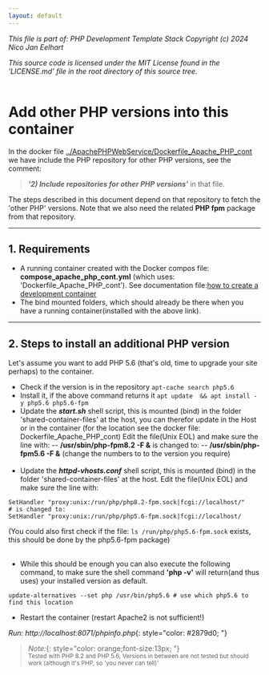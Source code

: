 ```yaml
---
layout: default
--- 
```


_This file is part of: PHP Development Template Stack_
_Copyright (c) 2024 Nico Jan Eelhart_

_This source code is licensed under the MIT License found in the  'LICENSE.md' file in the root directory of this source tree._
<br><br>

# Add other PHP versions into this container
In the docker file [../ApachePHPWebService/Dockerfile_Apache_PHP_cont](../ApachePHPWebService/Dockerfile_Apache_PHP_cont) we have include the PHP repository for other PHP versions, see the comment:
> ***'2) Include repositories for other PHP versions'*** in that file. 

The steps described in this document depend on that repository to fetch the 'other PHP' versions. Note that we also need the related **PHP fpm** package from that repository.

----

## 1. Requirements
- A running container created with the Docker compos file: **compose_apache_php_cont.yml** (which uses: 'Dockerfile_Apache_PHP_cont'). See documentation file:[how to create a development container](howto_create_A_dev_container)
- The bind mounted folders, which should already be there when you have a running container(installed with the above link).

----

## 2. Steps to install an additional PHP version
Let's assume you want to add PHP 5.6 (that's old, time to upgrade your site perhaps) to the container.
- Check if the version is in the repository
```apt-cache search php5.6```
- Install it, if the above command returns it
```apt update  && apt install -y php5.6 php5.6-fpm```
- Update the ***start.sh*** shell script, this is mounted (bind) in the folder 'shared-container-files' at the host, you can therefor update in the Host or in the container (for the location see the docker file: Dockerfile_Apache_PHP_cont) Edit the file(Unix EOL) and make sure the line with:
-- **/usr/sbin/php-fpm8.2 -F &** is changed  to:
-- **/usr/sbin/php-fpm5.6 -F &** (change the numbers to to the version you require) <br><br>
- Update the ***httpd-vhosts.conf*** shell script, this is mounted (bind) in the folder 'shared-container-files' at the host. Edit the file(Unix EOL) and make sure the line with:

```
SetHandler "proxy:unix:/run/php/php8.2-fpm.sock|fcgi://localhost/"
# is changed to:
SetHandler "proxy:unix:/run/php/php5.6-fpm.sock|fcgi://localhost/
```
(You could also first check if the file:  ```ls /run/php/php5.6-fpm.sock``` exists, this should be done by the php5.6-fpm package) <br><br>
- While this should be enough you can also execute the following command, to make sure the shell command **'php -v'** will return(and thus uses) your installed version as default.

```update-alternatives --set php /usr/bin/php5.6 # use which php5.6 to find this location```   
- Restart the container (restart Apache2 is not sufficient!)   


*Run: http://localhost:8071/phpinfo.php*{: style="color: #2879d0; "}
<br>

> *Note:*{: style="color: orange;font-size:13px; "} <br>
> <small>Tested with PHP 8.2 and PHP 5.6, Versions in between are not tested but should work (although it's PHP, so 'you never can tell)'</small>

